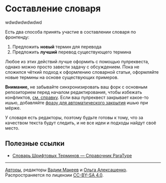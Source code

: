# Составление словаря

wdwdwdwdwdwd

Есть два способа принять участие в составлении словаря по фронтенду:

1. Предложить **новый** термин для перевода
2. Предложить **лучший** перевод существующего термина

Любое из этих действий лучше оформить с помощью пулреквеста, однако можно просто завести задачу с обсуждением. Пока не сложился чёткий подход к оформлению словарной статьи, оформляйте новые термины на основе существующих примеров.

**Внимание,** не забывайте синхронизировать ваш форк с основным репозиторием перед началом редактирования, чтобы избежать конфликтов, [см. справку](//help.github.com/articles/syncing-a-fork). Если ваш пулреквест закрывает какое-то ишью, добавляйте [фразу для автоматического закрытия](//help.github.com/articles/closing-issues-using-keywords/) ишью при мёрже.

У словаря есть редакторы, поэтому будьте готовы к тому, что за качеством текста будут следить, и не все идеи и подходы найдут своё место.

## Полезные ссылки

- [Словарь Шрифтовых Терминов — Справочник ParaType](http://www.paratype.ru/help/term/)

---
[Авторы](https://github.com/web-standards-ru/dictionary/graphs/contributors), редакторы [Вадим Макеев](http://pepelsbey.net) и [Ольга Алексашенко](http://engelside.net/portfolio/). Распространяется по лицензии [CC-BY-SA 4.0](https://creativecommons.org/licenses/by-sa/4.0/deed.ru).
